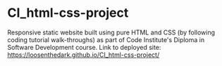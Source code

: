 # CI_html-css-project
Responsive static website built using pure HTML and CSS (by following coding tutorial walk-throughs) as part of Code Institute's Diploma in Software Development course.
Link to deployed site: https://loosenthedark.github.io/CI_html-css-project/
